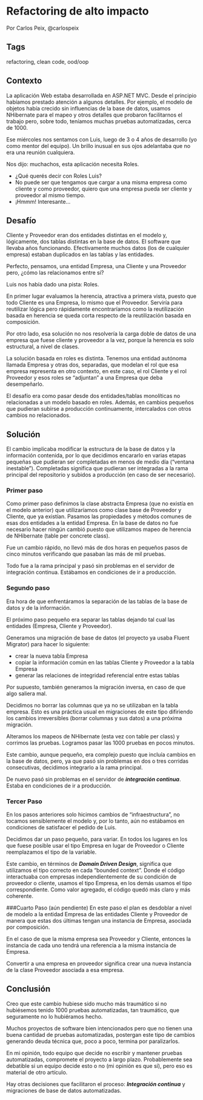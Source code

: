 Refactoring de alto impacto 
===
Por Carlos Peix, @carlospeix

Tags
---
refactoring, clean code, ood/oop

Contexto
---
La aplicación Web estaba desarrollada en ASP.NET MVC. Desde el principio habíamos prestado atención a algunos detalles. Por ejemplo, el modelo de objetos había crecido sin influencias de la base de datos, usamos NHibernate para el mapeo y otros detalles que probaron facilitarnos el trabajo pero, sobre todo, teníamos muchas pruebas automatizadas, cerca de 1000.

Ese miércoles nos sentamos con Luis, luego de 3 o 4 años de desarrollo (yo como mentor del equipo). Un brillo inusual en sus ojos adelantaba que no era una reunión cualquiera.

Nos dijo: muchachos, esta aplicación necesita Roles.

- ¿Qué querés decir con Roles Luis?
- No puede ser que tengamos que cargar a una misma empresa como cliente y como proveedor, quiero que una empresa pueda ser cliente y proveedor al mismo tiempo.
- ¡Hmmm! Interesante...

Desafío
---
Cliente y Proveedor eran dos entidades distintas en el modelo y, lógicamente, dos tablas distintas en la base de datos. El software que llevaba años funcionando. Efectivamente muchos datos (los de cualquier empresa) estaban duplicados en las tablas y las entidades.

Perfecto, pensamos, una entidad Empresa, una Cliente y una Proveedor pero, ¿cómo las relacionamos entre sí?

Luis nos había dado una pista: Roles.

En primer lugar evaluamos la herencia, atractiva a primera vista, puesto que todo Cliente es una Empresa, lo mismo que el Proveedor. Serviría para reutilizar lógica pero rápidamente encontraríamos como la reutilización basada en herencia se queda corta respecto de la reutilización basada en composición.

Por otro lado, esa solución no nos resolvería la carga doble de datos de una empresa que fuese cliente y proveedor a la vez, porque la herencia es solo estructural, a nivel de clases.

La solución basada en roles es distinta. Tenemos una entidad autónoma llamada Empresa y otras dos, separadas, que modelan el rol que esa empresa representa en otro contexto, en este caso, el rol Cliente y el rol Proveedor y esos roles se “adjuntan” a una Empresa que deba desempeñarlo.

El desafío era como pasar desde dos entidades/tablas monolíticas no relacionadas a un modelo basado en roles. Además, en cambios pequeños que pudieran subirse a producción continuamente, intercalados con otros cambios no relacionados.


Solución
---
El cambio implicaba modificar la estructura de la base de datos y la información contenida, por lo que decidimos encararlo en varias etapas pequeñas que pudieran ser completadas en menos de medio día (“ventana inestable”). Completadas significa que pudieran ser integradas a la rama principal del repositorio y subidos a producción (en caso de ser necesario).

### Primer paso
Como primer paso definimos la clase abstracta Empresa (que no existía en el modelo anterior) que utilizaríamos como clase base de Proveedor y Cliente, que ya existían.
Pasamos las propiedades y métodos comunes de esas dos entidades a la entidad Empresa. En la base de datos no fue necesario hacer ningún cambió puesto que utilizamos mapeo de herencia de NHibernate (table per concrete class).

Fue un cambio rápido, no llevó más de dos horas en pequeños pasos de cinco minutos verificando que pasaban las más de mil pruebas.

Todo fue a la rama principal y pasó sin problemas en el servidor de integración continua. Estábamos en condiciones de ir a producción.

### Segundo paso
Era hora de que enfrentáramos la separación de las tablas de la base de datos y de la información.

El próximo paso pequeño era separar las tablas dejando tal cual las entidades (Empresa, Cliente y Proveedor).

Generamos una migración de base de datos (el proyecto ya usaba Fluent Migrator) para hacer lo siguiente:

* crear la nueva tabla Empresa
* copiar la información común en las tablas Cliente y Proveedor a la tabla Empresa
* generar las relaciones de integridad referencial entre estas tablas

Por supuesto, también generamos la migración inversa, en caso de que algo saliera mal.

Decidimos no borrar las columnas que ya no se utilizaban en la tabla empresa. Esto es una práctica usual en migraciones de este tipo difiriendo los cambios irreversibles (borrar columnas y sus datos) a una próxima migración.

Alteramos los mapeos de NHibernate (esta vez con table per class) y corrimos las pruebas. Logramos pasar las 1000 pruebas en pocos minutos.

Este cambio, aunque pequeño, era complejo puesto que incluía cambios en la base de datos, pero, ya que pasó sin problemas en dos o tres corridas consecutivas, decidimos integrarlo a  la rama principal.

De nuevo pasó sin problemas en el servidor de **_integración continua_**. Estaba en condiciones de ir a producción.

### Tercer Paso 
En los pasos anteriores solo hicimos cambios de “infraestructura”, no tocamos sensiblemente el modelo y, por lo tanto, aún no estábamos en condiciones de satisfacer el pedido de Luis.

Decidimos dar un paso pequeño, para variar. En todos los lugares en los que fuese posible usar el tipo Empresa en lugar de Proveedor o Cliente reemplazamos el tipo de la variable.

Este cambio, en términos de **_Domain Driven Design_**, significa que utilizamos el tipo correcto en cada “bounded context”. Donde el código interactuaba con empresas independientemente de su condición de proveedor o cliente, usamos el tipo Empresa, en los demás usamos el tipo correspondiente. Como valor agregado, el código quedó más claro y más coherente.

###Cuarto Paso (aún pendiente)
En este paso el plan es desdoblar a nivel de modelo a la entidad Empresa de las entidades Cliente y Proveedor de manera que estas dos últimas tengan una instancia de Empresa, asociada por composición.

En el caso de que la misma empresa sea Proveedor y Cliente, entonces la instancia de cada uno tendrá una referencia a la misma instancia de Empresa.

Convertir a una empresa en proveedor significa crear una nueva instancia de la clase Proveedor asociada a esa empresa.

Conclusión
---
Creo que este cambio hubiese sido mucho más traumático si no hubiésemos tenido 1000 pruebas automatizadas, tan traumático, que seguramente no lo hubiéramos hecho.

Muchos proyectos de software bien intencionados pero que no tienen una buena cantidad de pruebas automatizadas, postergan este tipo de cambios generando deuda técnica que, poco a poco, termina por paralizarlos.

En mi opinión, todo equipo que decide no escribir y mantener pruebas automatizadas, compromete el proyecto a largo plazo. Probablemente sea debatible si un equipo decide esto o no (mi opinión es que sí), pero eso es material de otro artículo.

Hay otras decisiones que facilitaron el proceso: **_Integración continua_** y migraciones de base de datos automatizadas.
